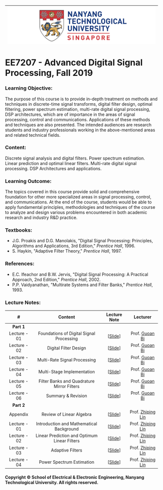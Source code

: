 |![image](https://github.com/NTU-CCA/EE6401/blob/master/logo.png)|
|---|
# EE7207 - Advanced Digital Signal Processing, Fall 2019

### Learning Objective:

The purpose of this course is to provide in-depth treatment on methods and techniques in discrete-time signal transforms, digital filter design, optimal filtering, power spectrum estimation, multi-rate digital signal processing, DSP architectures, which are of importance in the areas of signal processing, control and communications. Applications of these methods and techniques are also presented. The intended audiences are research students and industry professionals working in the above-mentioned areas and related technical fields.

### Content:

Discrete signal analysis and digital filters. Power spectrum estimation. Linear prediction and optimal linear filters. Multi-rate digital signal processing. DSP Architectures and applications.

### Learning Outcome:

The topics covered in this course provide solid and comprehensive foundation for other more specialized areas in signal processing, control, and communications. At the end of the course, students would be able to apply fundamental principles, methodologies and techniques of the course to analyze and design various problems encountered in both academic research and industry R&D practice.

### Textbooks:

- J.G. Proakis and D.G. Manolakis, "Digital Signal Processing: Principles, Algorithms and
Applications, 3rd Edition," <i>Prentice Hall</i>, 1996.
- S. Haykin, "Adaptive Filter Theory," <i>Prentice Hall</i>, 1997.

### References:

- E.C. Ifeachor and B.W. Jervis, "Digital Signal Processing: A Practical Approach, 2nd Edition," <i>Prentice Hall</i>, 2002.
- P.P. Vaidyanathan, "Multirate Systems and Filter Banks," <i>Prentice Hall</i>, 1993.

### Lecture Notes:

|#|Content|Lecture Note|Lecturer|
|:---:|:---:|:---:|:---:|
|**Part 1**|
|Lecture - 01|Foundations of Digital Signal Processing|[[Slide](https://github.com/NTU-CCA/EE6401/blob/master/Slides/EE6401_Part1_1.pdf)]|Prof. [Guoan Bi](http://research.ntu.edu.sg/expertise/academicprofile/Pages/StaffProfile.aspx?ST_EMAILID=EGBI)
|Lecture - 02|Digital Filter Design|[[Slide](https://github.com/NTU-CCA/EE6401/blob/master/Slides/EE6401_Part1_2.pdf)]|Prof. [Guoan Bi](http://research.ntu.edu.sg/expertise/academicprofile/Pages/StaffProfile.aspx?ST_EMAILID=EGBI)
|Lecture - 03|Multi-Rate Signal Processing|[[Slide](https://github.com/NTU-CCA/EE6401/blob/master/Slides/EE6401_Part1_3.pdf)]|Prof. [Guoan Bi](http://research.ntu.edu.sg/expertise/academicprofile/Pages/StaffProfile.aspx?ST_EMAILID=EGBI)
|Lecture - 04|Multi-Stage Implementation|[[Slide](https://github.com/NTU-CCA/EE6401/blob/master/Slides/EE6401_Part1_4.pdf)]|Prof. [Guoan Bi](http://research.ntu.edu.sg/expertise/academicprofile/Pages/StaffProfile.aspx?ST_EMAILID=EGBI)
|Lecture - 05|Filter Banks and Quadrature Mirror Filters|[[Slide](https://github.com/NTU-CCA/EE6401/blob/master/Slides/EE6401_Part1_5.pdf)]|Prof. [Guoan Bi](http://research.ntu.edu.sg/expertise/academicprofile/Pages/StaffProfile.aspx?ST_EMAILID=EGBI)
|Lecture - 06|Summary & Revision|[[Slide](https://github.com/NTU-CCA/EE6401/blob/master/Slides/EE6401_Part1_6_Summary%26Revision.pdf)]|Prof. [Guoan Bi](http://research.ntu.edu.sg/expertise/academicprofile/Pages/StaffProfile.aspx?ST_EMAILID=EGBI)
|**Part 2**|
|Appendix|Review of Linear Algebra|[[Slide](https://github.com/NTU-CCA/EE6401/blob/master/Slides/EE6401_Part2_Appendix_Linear_Algebra.pdf)]|Prof. [Zhiping Lin](http://research.ntu.edu.sg/expertise/academicprofile/Pages/StaffProfile.aspx?ST_EMAILID=EZPLIN)
|Lecture - 01|Introduction and Mathematical Background|[[Slide](https://github.com/NTU-CCA/EE6401/blob/master/Slides/EE6401_Part2_Wk8-11.pdf)]|Prof. [Zhiping Lin](http://research.ntu.edu.sg/expertise/academicprofile/Pages/StaffProfile.aspx?ST_EMAILID=EZPLIN)
|Lecture - 02|Linear Prediction and Optimum Linear Filters|[[Slide](https://github.com/NTU-CCA/EE6401/blob/master/Slides/EE6401_Part2_Wk8-11.pdf)]|Prof. [Zhiping Lin](http://research.ntu.edu.sg/expertise/academicprofile/Pages/StaffProfile.aspx?ST_EMAILID=EZPLIN)
|Lecture - 03|Adaptive Filters|[[Slide](https://github.com/NTU-CCA/EE6401/blob/master/Slides/EE6401_Part2_Wk8-11.pdf)]|Prof. [Zhiping Lin](http://research.ntu.edu.sg/expertise/academicprofile/Pages/StaffProfile.aspx?ST_EMAILID=EZPLIN)
|Lecture - 04|Power Spectrum Estimation|[[Slide](https://github.com/NTU-CCA/EE6401/blob/master/Slides/EE6401_Part2_Wk12.pdf)]|Prof. [Zhiping Lin](http://research.ntu.edu.sg/expertise/academicprofile/Pages/StaffProfile.aspx?ST_EMAILID=EZPLIN)

#### Copyright © School of Electrical & Electronic Engineering, Nanyang Technological University. All rights reserved.
